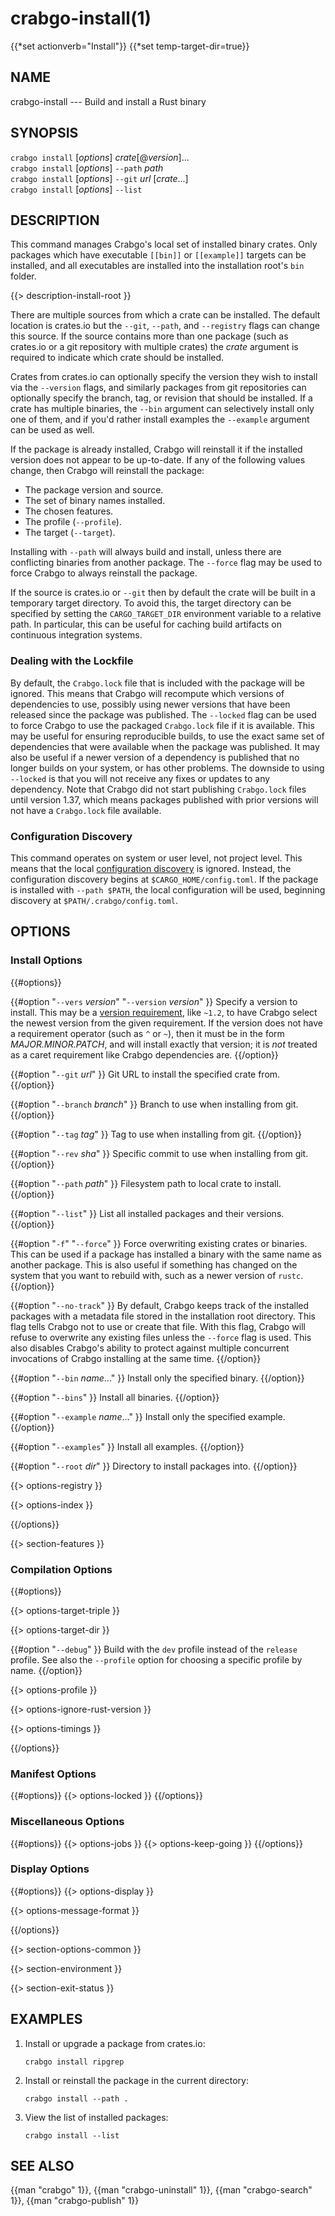 # crabgo-install(1)
{{*set actionverb="Install"}}
{{*set temp-target-dir=true}}

## NAME

crabgo-install --- Build and install a Rust binary

## SYNOPSIS

`crabgo install` [_options_] _crate_[@_version_]...\
`crabgo install` [_options_] `--path` _path_\
`crabgo install` [_options_] `--git` _url_ [_crate_...]\
`crabgo install` [_options_] `--list`

## DESCRIPTION

This command manages Crabgo's local set of installed binary crates. Only
packages which have executable `[[bin]]` or `[[example]]` targets can be
installed, and all executables are installed into the installation root's
`bin` folder.

{{> description-install-root }}

There are multiple sources from which a crate can be installed. The default
location is crates.io but the `--git`, `--path`, and `--registry` flags can
change this source. If the source contains more than one package (such as
crates.io or a git repository with multiple crates) the _crate_ argument is
required to indicate which crate should be installed.

Crates from crates.io can optionally specify the version they wish to install
via the `--version` flags, and similarly packages from git repositories can
optionally specify the branch, tag, or revision that should be installed. If a
crate has multiple binaries, the `--bin` argument can selectively install only
one of them, and if you'd rather install examples the `--example` argument can
be used as well.

If the package is already installed, Crabgo will reinstall it if the installed
version does not appear to be up-to-date. If any of the following values
change, then Crabgo will reinstall the package:

- The package version and source.
- The set of binary names installed.
- The chosen features.
- The profile (`--profile`).
- The target (`--target`).

Installing with `--path` will always build and install, unless there are
conflicting binaries from another package. The `--force` flag may be used to
force Crabgo to always reinstall the package.

If the source is crates.io or `--git` then by default the crate will be built
in a temporary target directory. To avoid this, the target directory can be
specified by setting the `CARGO_TARGET_DIR` environment variable to a relative
path. In particular, this can be useful for caching build artifacts on
continuous integration systems.

### Dealing with the Lockfile

By default, the `Crabgo.lock` file that is included with the package will be
ignored. This means that Crabgo will recompute which versions of dependencies
to use, possibly using newer versions that have been released since the
package was published. The `--locked` flag can be used to force Crabgo to use
the packaged `Crabgo.lock` file if it is available. This may be useful for
ensuring reproducible builds, to use the exact same set of dependencies that
were available when the package was published. It may also be useful if a
newer version of a dependency is published that no longer builds on your
system, or has other problems. The downside to using `--locked` is that you
will not receive any fixes or updates to any dependency. Note that Crabgo did
not start publishing `Crabgo.lock` files until version 1.37, which means
packages published with prior versions will not have a `Crabgo.lock` file
available.

### Configuration Discovery

This command operates on system or user level, not project level.
This means that the local [configuration discovery] is ignored.
Instead, the configuration discovery begins at `$CARGO_HOME/config.toml`. 
If the package is installed with `--path $PATH`, the local configuration 
will be used, beginning discovery at `$PATH/.crabgo/config.toml`.

[configuration discovery]: ../reference/config.html#hierarchical-structure

## OPTIONS

### Install Options

{{#options}}

{{#option "`--vers` _version_" "`--version` _version_" }}
Specify a version to install. This may be a [version
requirement](../reference/specifying-dependencies.md), like `~1.2`, to have Crabgo
select the newest version from the given requirement. If the version does not
have a requirement operator (such as `^` or `~`), then it must be in the form
_MAJOR.MINOR.PATCH_, and will install exactly that version; it is *not*
treated as a caret requirement like Crabgo dependencies are.
{{/option}}

{{#option "`--git` _url_" }}
Git URL to install the specified crate from.
{{/option}}

{{#option "`--branch` _branch_" }}
Branch to use when installing from git.
{{/option}}

{{#option "`--tag` _tag_" }}
Tag to use when installing from git.
{{/option}}

{{#option "`--rev` _sha_" }}
Specific commit to use when installing from git.
{{/option}}

{{#option "`--path` _path_" }}
Filesystem path to local crate to install.
{{/option}}

{{#option "`--list`" }}
List all installed packages and their versions.
{{/option}}

{{#option "`-f`" "`--force`" }}
Force overwriting existing crates or binaries. This can be used if a package
has installed a binary with the same name as another package. This is also
useful if something has changed on the system that you want to rebuild with,
such as a newer version of `rustc`.
{{/option}}

{{#option "`--no-track`" }}
By default, Crabgo keeps track of the installed packages with a metadata file
stored in the installation root directory. This flag tells Crabgo not to use or
create that file. With this flag, Crabgo will refuse to overwrite any existing
files unless the `--force` flag is used. This also disables Crabgo's ability to
protect against multiple concurrent invocations of Crabgo installing at the
same time.
{{/option}}

{{#option "`--bin` _name_..." }}
Install only the specified binary.
{{/option}}

{{#option "`--bins`" }}
Install all binaries.
{{/option}}

{{#option "`--example` _name_..." }}
Install only the specified example.
{{/option}}

{{#option "`--examples`" }}
Install all examples.
{{/option}}

{{#option "`--root` _dir_" }}
Directory to install packages into.
{{/option}}

{{> options-registry }}

{{> options-index }}

{{/options}}

{{> section-features }}

### Compilation Options

{{#options}}

{{> options-target-triple }}

{{> options-target-dir }}

{{#option "`--debug`" }}
Build with the `dev` profile instead of the `release` profile.
See also the `--profile` option for choosing a specific profile by name.
{{/option}}

{{> options-profile }}

{{> options-ignore-rust-version }}

{{> options-timings }}

{{/options}}

### Manifest Options

{{#options}}
{{> options-locked }}
{{/options}}

### Miscellaneous Options

{{#options}}
{{> options-jobs }}
{{> options-keep-going }}
{{/options}}

### Display Options

{{#options}}
{{> options-display }}

{{> options-message-format }}

{{/options}}

{{> section-options-common }}

{{> section-environment }}

{{> section-exit-status }}

## EXAMPLES

1. Install or upgrade a package from crates.io:

       crabgo install ripgrep

2. Install or reinstall the package in the current directory:

       crabgo install --path .

3. View the list of installed packages:

       crabgo install --list

## SEE ALSO
{{man "crabgo" 1}}, {{man "crabgo-uninstall" 1}}, {{man "crabgo-search" 1}}, {{man "crabgo-publish" 1}}
